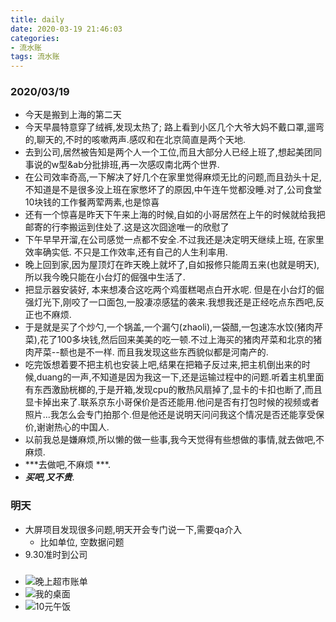 ```yaml
---
title: daily
date: 2020-03-19 21:46:03
categories: 
- 流水账
tags: 流水账
---
```


### 2020/03/19
  - 今天是搬到上海的第二天
  - 今天早晨特意穿了绒裤,发现太热了; 路上看到小区几个大爷大妈不戴口罩,遛弯的,聊天的,不时的咳嗽两声.感叹和在北京简直是两个天地.
  - 去到公司,居然被告知是两个人一个工位,而且大部分人已经上班了,想起美团同事说的w型&ab分批排班,再一次感叹南北两个世界.
  - 在公司效率奇高,一下解决了好几个在家里觉得麻烦无比的问题,而且劲头十足,不知道是不是很多没上班在家憋坏了的原因,中午连午觉都没睡.对了,公司食堂10块钱的工作餐两荤两素,也是惊喜
  - 还有一个惊喜是昨天下午来上海的时候,自如的小哥居然在上午的时候就给我把邮寄的行李搬运到住处了.这是这次囧途唯一的欣慰了
  - 下午早早开溜,在公司感觉一点都不安全.不过我还是决定明天继续上班, 在家里效率确实低. 不只是工作效率,还有自己的人生利率用.
  - 晚上回到家,因为屋顶灯在昨天晚上就坏了,自如报修只能周五来(也就是明天), 所以我今晚只能在小台灯的倔强中生活了.
  - 把显示器安装好, 本来想凑合这吃两个鸡蛋糕喝点白开水呢. 但是在小台灯的倔强灯光下,刚咬了一口面包,一股凄凉感猛的袭来.我想我还是正经吃点东西吧,反正也不麻烦.
  - 于是就是买了个炒勺,一个锅盖,一个漏勺(zhaoli),一袋醋,一包速冻水饺(猪肉芹菜),花了100多块钱,然后回来美美的吃一顿.不过上海买的猪肉芹菜和北京的猪肉芹菜--额也是不一样. 而且我发现这些东西貌似都是河南产的.
  - 吃完饭想着要不把主机也安装上吧,结果在把箱子反过来,把主机倒出来的时候,duang的一声,不知道是因为我这一下,还是运输过程中的问题.听着主机里面有东西激励桄榔的,于是开箱,发现cpu的散热风扇掉了,显卡的卡扣也断了,而且显卡掉出来了.联系京东小哥保价是否还能用.他问是否有打包时候的视频或者照片...我怎么会专门拍那个.但是他还是说明天问问我这个情况是否还能享受保价,谢谢热心的中国人.
  - 以前我总是嫌麻烦,所以懒的做一些事,我今天觉得有些想做的事情,就去做吧,不麻烦.
  - ***去做吧,不麻烦 ***. 
  - ***买吧,又不贵***.
### 明天
  - 大屏项目发现很多问题,明天开会专门说一下,需要qa介入
    - 比如单位, 空数据问题
  - 9.30准时到公司
###
  - ![晚上超市账单](/boo.github.io//imgs/2020_03/bill.jpeg)
  - ![我的桌面](/boo.github.io/imgs/2020_03/desktop.jpeg)
  - ![10元午饭](/boo.github.io/imgs/2020_03/launch.jpeg)